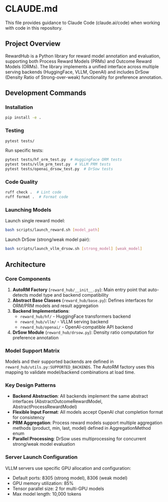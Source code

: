 # CLAUDE.md

This file provides guidance to Claude Code (claude.ai/code) when working with code in this repository.

## Project Overview

RewardHub is a Python library for reward model annotation and evaluation, supporting both Process Reward Models (PRMs) and Outcome Reward Models (ORMs). The library implements a unified interface across multiple serving backends (HuggingFace, VLLM, OpenAI) and includes DrSow (Density Ratio of Strong-over-weak) functionality for preference annotation.

## Development Commands

### Installation
```bash
pip install -e .
```

### Testing
```bash
pytest tests/
```

Run specific tests:
```bash
pytest tests/hf_orm_test.py  # HuggingFace ORM tests
pytest tests/vllm_prm_test.py  # VLLM PRM tests  
pytest tests/openai_drsow_test.py  # DrSow tests
```

### Code Quality
```bash
ruff check .  # Lint code
ruff format .  # Format code
```

### Launching Models
Launch single reward model:
```bash
bash scripts/launch_reward.sh [model_path]
```

Launch DrSow (strong/weak model pair):
```bash
bash scripts/launch_vllm_drsow.sh [strong_model] [weak_model]
```

## Architecture

### Core Components

1. **AutoRM Factory** (`reward_hub/__init__.py`): Main entry point that auto-detects model type and backend compatibility
2. **Abstract Base Classes** (`reward_hub/base.py`): Defines interfaces for ORM/PRM models and result aggregation
3. **Backend Implementations**: 
   - `reward_hub/hf/` - HuggingFace transformers backend
   - `reward_hub/vllm/` - VLLM serving backend  
   - `reward_hub/openai/` - OpenAI-compatible API backend
4. **DrSow Module** (`reward_hub/drsow.py`): Density ratio computation for preference annotation

### Model Support Matrix

Models and their supported backends are defined in `reward_hub/utils.py:SUPPORTED_BACKENDS`. The AutoRM factory uses this mapping to validate model/backend combinations at load time.

### Key Design Patterns

- **Backend Abstraction**: All backends implement the same abstract interfaces (AbstractOutcomeRewardModel, AbstractProcessRewardModel)
- **Flexible Input Format**: All models accept OpenAI chat completion format for consistency
- **PRM Aggregation**: Process reward models support multiple aggregation methods (product, min, last, model) defined in AggregationMethod enum
- **Parallel Processing**: DrSow uses multiprocessing for concurrent strong/weak model evaluation

### Server Launch Configuration

VLLM servers use specific GPU allocation and configuration:
- Default ports: 8305 (strong model), 8306 (weak model)  
- GPU memory utilization: 85%
- Tensor parallel size: 2 for multi-GPU models
- Max model length: 10,000 tokens